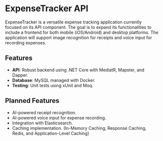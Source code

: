 # ExpenseTracker API

ExpenseTracker is a versatile expense tracking application currently focused on its API component. The goal is to expand its functionalities to include a frontend for both mobile (iOS/Android) and desktop platforms. The application will support image recognition for receipts and voice input for recording expenses.

## Features

- **API**: Robust backend using .NET Core with MediatR, Mapster, and Dapper.
- **Database**: MySQL managed with Docker.
- **Testing**: Unit tests using xUnit and Moq.

## Planned Features

- AI-powered receipt recognition.
- AI-powered voice input for expense recording.
- Integration with Elasticsearch.
- Caching implementation. (In-Memory Caching, Response Caching, Redis, and Application-Level Caching)
